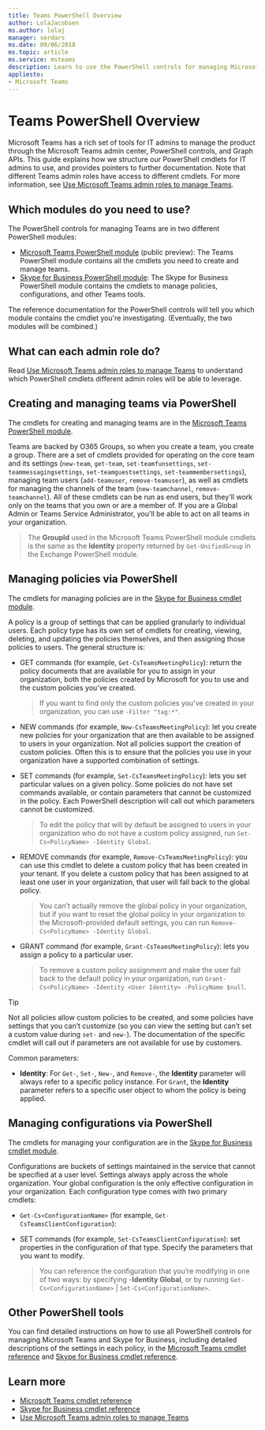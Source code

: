 ```yaml
---
title: Teams PowerShell Overview
author: LolaJacobsen
ms.author: lolaj
manager: serdars
ms.date: 09/06/2018
ms.topic: article
ms.service: msteams
description: Learn to use the PowerShell controls for managing Microsoft Teams.
appliesto: 
- Microsoft Teams
---
```


# Teams PowerShell Overview

Microsoft Teams has a rich set of tools for IT admins to manage the product through the Microsoft Teams admin center, PowerShell controls, and Graph APIs. This guide explains how we structure our PowerShell cmdlets for IT admins to use, and provides pointers to further documentation. Note that different Teams admin roles have access to different cmdlets. For more information, see [Use Microsoft Teams admin roles to manage Teams](using-admin-roles.md).

## Which modules do you need to use?

The PowerShell controls for managing Teams are in two different PowerShell modules: 
- [Microsoft Teams PowerShell module](https://www.powershellgallery.com/packages/MicrosoftTeams/0.9.5) (public preview): The Teams PowerShell module contains all the cmdlets you need to create and manage teams.  
- [Skype for Business PowerShell module](https://www.microsoft.com/en-us/download/details.aspx?id=39366): The Skype for Business PowerShell module contains the cmdlets to manage policies, configurations, and other Teams tools. 

The reference documentation for the PowerShell controls will tell you which module contains the cmdlet you're investigating. (Eventually, the two modules will be combined.)

## What can each admin role do?

Read [Use Microsoft Teams admin roles to manage Teams](using-admin-roles.md) to understand which PowerShell cmdlets different admin roles will be able to leverage.

## Creating and managing teams via PowerShell

The cmdlets for creating and managing teams are in the [Microsoft Teams PowerShell module](https://www.powershellgallery.com/packages/MicrosoftTeams/0.9.3). 

Teams are backed by O365 Groups, so when you create a team, you create a group. There are a set of cmdlets provided for operating on the core team and its settings (``new-team``, ``get-team``, ``set-teamfunsettings``, ``set-teammessagingsettings``, ``set-teamguestsettings``, ``set-teammembersettings``), managing team users (``add-teamuser``, ``remove-teamuser``), as well as cmdlets for managing the channels of the team (``new-teamchannel``, ``remove-teamchannel``). All of these cmdlets can be run as end users, but they'll work only on the teams that you own or are a member of. If you are a Global Admin or Teams Service Administrator, you'll be able to act on all teams in your organization.

> The **GroupId** used in the Microsoft Teams PowerShell module cmdlets is the same as the **Identity** property returned by ``Get-UnifiedGroup`` in the Exchange PowerShell module.

## Managing policies via PowerShell

The cmdlets for managing policies are in the [Skype for Business cmdlet module](https://www.microsoft.com/en-us/download/details.aspx?id=39366).

A policy is a group of settings that can be applied granularly to individual users. Each policy type has its own set of cmdlets for creating, viewing, deleting, and updating the policies themselves, and then assigning those policies to users. The general structure is:

- GET commands (for example, ``Get-CsTeamsMeetingPolicy``):  return the policy documents that are available for you to assign in your organization, both the policies created by Microsoft for you to use and the custom policies you’ve created.
   > If you want to find only the custom policies you’ve created in your organization, you can use ``-Filter "tag:*"``.

- NEW commands (for example, ``New-CsTeamsMeetingPolicy``): let you create new policies for your organization that are then available to be assigned to users in your organization. Not all policies support the creation of custom policies. Often this is to ensure that the policies you use in your organization have a supported combination of settings.

- SET commands (for example, ``Set-CsTeamsMeetingPolicy``): lets you set particular values on a given policy. Some policies do not have set commands available, or contain parameters that cannot be customized in the policy. Each PowerShell description will call out which parameters cannot be customized. 
   > To edit the policy that will by default be assigned to users in your organization who do not have a custom policy assigned, run ``Set-Cs<PolicyName> -Identity Global``.

- REMOVE commands (for example, ``Remove-CsTeamsMeetingPolicy``): you can use this cmdlet to delete a custom policy that has been created in your tenant. If you delete a custom policy that has been assigned to at least one user in your organization, that user will fall back to the global policy.
   > You can’t actually remove the global policy in your organization, but if you want to reset the global policy in your organization to the Microsoft-provided default settings, you can run ``Remove-Cs<PolicyName> -Identity Global``.

- GRANT command (for example, ``Grant-CsTeamsMeetingPolicy``): lets you assign a policy to a particular user.
   > To remove a custom policy assignment and make the user fall back to the default policy in your organization, run ``Grant-Cs<PolicyName> -Identity <User Identity> -PolicyName $null``.

> [!TIP]
> Not all policies allow custom policies to be created, and some policies have settings that you can’t customize (so you can view the setting but can’t set a custom value during ``set-`` and ``new-``). The documentation of the specific cmdlet will call out if parameters are not available for use by customers.

Common parameters:

- **Identity**: For ``Get-``, ``Set-``, ``New-``, and ``Remove-``, the **Identity** parameter will always refer to a specific policy instance. For ``Grant``, the **Identity** parameter refers to a specific user object to whom the policy is being applied.

<!--more info here?-->

## Managing configurations via PowerShell

The cmdlets for managing your configuration are in the [Skype for Business cmdlet module](https://www.microsoft.com/en-us/download/details.aspx?id=39366).

Configurations are buckets of settings maintained in the service that cannot be specified at a user level. Settings always apply across the whole organization. Your global configuration is the only effective configuration in your organization. Each configuration type comes with two primary cmdlets:

- ``Get-Cs<ConfigurationName>`` (for example, ``Get-CsTeamsClientConfiguration``): 

- SET commands (for example, ``Set-CsTeamsClientConfiguration``): set properties in the configuration of that type. Specify the parameters that you want to modify.
   > You can reference the configuration that you’re modifying in one of two ways: by specifying -**Identity Global**, or by running ``Get-Cs<ConfigurationName>`` | ``Set-Cs<ConfigurationName>``.

## Other PowerShell tools

You can find detailed instructions on how to use all PowerShell controls for managing Microsoft Teams and Skype for Business, including detailed descriptions of the settings in each policy, in the [Microsoft Teams cmdlet reference](https://docs.microsoft.com/powershell/teams/?view=teams-ps) and [Skype for Business cmdlet reference](https://docs.microsoft.com/powershell/skype/intro?view=skype-ps).

## Learn more

- [Microsoft Teams cmdlet reference](https://docs.microsoft.com/powershell/teams/?view=teams-ps)
- [Skype for Business cmdlet reference](https://docs.microsoft.com/powershell/skype/intro?view=skype-ps)
- [Use Microsoft Teams admin roles to manage Teams](using-admin-roles.md)
